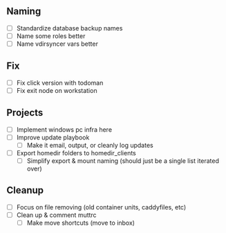 ## Naming
- [ ] Standardize database backup names
- [ ] Name some roles better
- [ ] Name vdirsyncer vars better

## Fix
- [ ] Fix click version with todoman
- [ ] Fix exit node on workstation

## Projects
- [ ] Implement windows pc infra here
- [ ] Improve update playbook
    - [ ] Make it email, output, or cleanly log updates
- [ ] Export homedir folders to homedir_clients
    - [ ] Simplify export & mount naming (should just be a single list iterated over)

## Cleanup
- [ ] Focus on file removing (old container units, caddyfiles, etc)
- [ ] Clean up & comment muttrc
    - [ ] Make move shortcuts (move to inbox)
